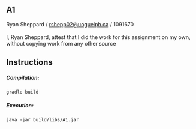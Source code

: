 ## A1
Ryan Sheppard /
rshepp02@uoguelph.ca /
1091670 \
\
I, Ryan Sheppard, attest that I did the work for this assignment on my own, without copying work from any other source
## Instructions
##### Compilation:
`gradle build`
##### Execution:
`java -jar build/libs/A1.jar`
